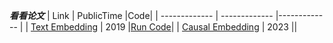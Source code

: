 ***看看论文***
| Link  | PublicTime |Code|
| ------------- | ------------- |------------- |
| [Text Embedding](https://arxiv.org/pdf/1905.12741)  | 2019  |[Run Code](https://github.com/vveitch/causal-text-embeddings-tf2)|
| [Causal Embedding](https://arxiv.org/pdf/2302.03248)  | 2023  ||




